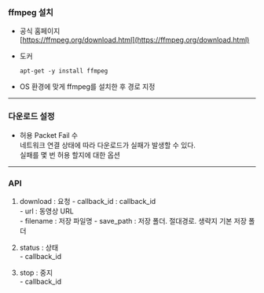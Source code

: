 ### ffmpeg 설치
  * 공식 홈페이지  
    [https://ffmpeg.org/download.html](https://ffmpeg.org/download.html)

  * 도커  
    ```
    apt-get -y install ffmpeg
    ```

  * OS 환경에 맞게 ffmpeg를 설치한 후 경로 지정

----

### 다운로드 설정
  * 허용 Packet Fail 수  
    네트워크 연결 상태에 따라 다운로드가 실패가 발생할 수 있다.  
    실패를 몇 번 허용 할지에 대한 옵션

----

### API
  1. download : 요청
    - callback_id : callback_id  
    - url : 동영상 URL  
    - filename : 저장 파일명
    - save_path : 저장 폴더. 절대경로. 생략지 기본 저장 폴더  
  
  2. status : 상태  
    - callback_id  

  3. stop : 중지  
    - callback_id
